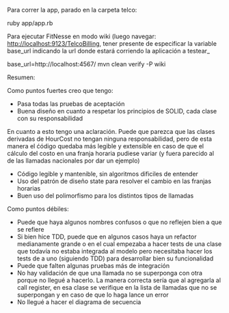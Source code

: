 Para correr la app, parado en la carpeta telco:

ruby app/app.rb

Para ejecutar FitNesse en modo wiki (luego navegar: [http://localhost:9123/TelcoBilling](http://localhost:9123/TelcoBilling), 
tener presente de especificar la variable base_url indicando la url donde estará corriendo la aplicación a testear_ 

base_url=http://localhost:4567/ mvn clean verify -P wiki

Resumen:

Como puntos fuertes creo que tengo:

- Pasa todas las pruebas de aceptación
- Buena diseño en cuanto a respetar los principios de SOLID, cada clase con su responsabilidad

En cuanto a esto tengo una aclaración. Puede que parezca que las clases derivadas de HourCost no tengan ninguna responsabilidad,
pero de esta manera el ćódigo quedaba más legible y extensible en caso de que el cálculo del costo en una franja horaria
pudiese variar (y fuera parecido al de las llamadas nacionales por dar un ejemplo)

- Código legible y mantenible, sin algoritmos dificiles de entender
- Uso del patrón de diseño state para resolver el cambio en las franjas horarias
- Buen uso del polimorfismo para los distintos tipos de llamadas

Como puntos débiles:

- Puede que haya algunos nombres confusos o que no reflejen bien a que se refiere
- Si bien hice TDD, puede que en algunos casos haya un refactor medianamente grande o en el cual empezaba a hacer tests
de una clase que todavía no estaba integrada al modelo pero necesitaba hacer los tests de a uno (siguiendo TDD) 
para desarrollar bien su funcionalidad
- Puede que falten algunas pruebas más de integración
- No hay validación de que una llamada no se superponga con otra porque no llegué a hacerlo. La manera correcta sería
que al agregarla al call register, en esa clase se verifique en la lista de llamadas que no se superpongan y en caso
de que lo haga lance un error
- No llegué a hacer el diagrama de secuencia


